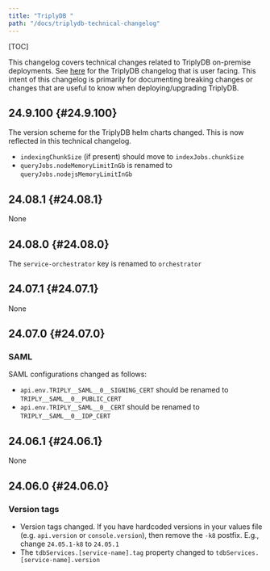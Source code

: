 ```yaml
---
title: "TriplyDB "
path: "/docs/triplydb-technical-changelog"
---
```


[TOC]

This changelog covers technical changes related to TriplyDB on-premise deployments. See [here](/triplydb-changelog) for the TriplyDB changelog that is user facing.
This intent of this changelog is primarily for documenting breaking changes or changes that are useful to know when deploying/upgrading TriplyDB.

## 24.9.100 {#24.9.100}

The version scheme for the TriplyDB helm charts changed. This is now reflected in this technical changelog.

- `indexingChunkSize` (if present) should move to `indexJobs.chunkSize`
- `queryJobs.nodeMemoryLimitInGb` is renamed to `queryJobs.nodejsMemoryLimitInGb`

## 24.08.1 {#24.08.1}

None

## 24.08.0 {#24.08.0}

The `service-orchestrator` key is renamed to `orchestrator`

## 24.07.1 {#24.07.1}

None

## 24.07.0 {#24.07.0}

### SAML

SAML configurations changed as follows:

- `api.env.TRIPLY__SAML__0__SIGNING_CERT` should be renamed to `TRIPLY__SAML__0__PUBLIC_CERT`
- `api.env.TRIPLY__SAML__0__CERT` should be renamed to `TRIPLY__SAML__0__IDP_CERT`

## 24.06.1 {#24.06.1}

None

## 24.06.0 {#24.06.0}

### Version tags

- Version tags changed. If you have hardcoded versions in your values file (e.g. `api.version` or `console.version`), then remove the `-k8` postfix. E.g., change `24.05.1-k8` to `24.05.1`
- The `tdbServices.[service-name].tag` property changed to `tdbServices.[service-name].version`
